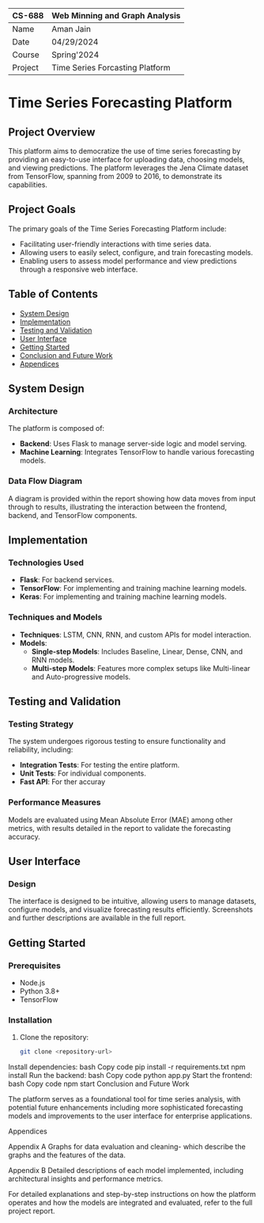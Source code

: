 | CS-688   | Web Minning and Graph Analysis       |
|----------|--------------------------------------|
| Name     | Aman Jain                            |
| Date     | 04/29/2024                           |
| Course   | Spring'2024                          |
| Project  | Time Series Forcasting Platform      |

# Time Series Forecasting Platform

## Project Overview
This platform aims to democratize the use of time series forecasting by providing an easy-to-use interface for uploading data, choosing models, and viewing predictions. The platform leverages the Jena Climate dataset from TensorFlow, spanning from 2009 to 2016, to demonstrate its capabilities.

## Project Goals
The primary goals of the Time Series Forecasting Platform include:
- Facilitating user-friendly interactions with time series data.
- Allowing users to easily select, configure, and train forecasting models.
- Enabling users to assess model performance and view predictions through a responsive web interface.

## Table of Contents
- [System Design](#system-design)
- [Implementation](#implementation)
- [Testing and Validation](#testing-and-validation)
- [User Interface](#user-interface)
- [Getting Started](#getting-started)
- [Conclusion and Future Work](#conclusion-and-future-work)
- [Appendices](#appendices)

## System Design
### Architecture
The platform is composed of:
- **Backend**: Uses Flask to manage server-side logic and model serving.
- **Machine Learning**: Integrates TensorFlow to handle various forecasting models.

### Data Flow Diagram
A diagram is provided within the report showing how data moves from input through to results, illustrating the interaction between the frontend, backend, and TensorFlow components.

## Implementation
### Technologies Used
- **Flask**: For backend services.
- **TensorFlow**: For implementing and training machine learning models.
- **Keras**: For implementing and training machine learning models.

### Techniques and Models
- **Techniques**: LSTM, CNN, RNN, and custom APIs for model interaction.
- **Models**:
  - **Single-step Models**: Includes Baseline, Linear, Dense, CNN, and RNN models.
  - **Multi-step Models**: Features more complex setups like Multi-linear and Auto-progressive models.

## Testing and Validation
### Testing Strategy
The system undergoes rigorous testing to ensure functionality and reliability, including:
- **Integration Tests**: For testing the entire platform.
- **Unit Tests**: For individual components.
- **Fast API**: For ther accuray
  
### Performance Measures
Models are evaluated using Mean Absolute Error (MAE) among other metrics, with results detailed in the report to validate the forecasting accuracy.

## User Interface
### Design
The interface is designed to be intuitive, allowing users to manage datasets, configure models, and visualize forecasting results efficiently. Screenshots and further descriptions are available in the full report.

## Getting Started
### Prerequisites
- Node.js
- Python 3.8+
- TensorFlow

### Installation
1. Clone the repository:
   ```bash
   git clone <repository-url>
Install dependencies:
bash
Copy code
pip install -r requirements.txt
npm install
Run the backend:
bash
Copy code
python app.py
Start the frontend:
bash
Copy code
npm start
Conclusion and Future Work

The platform serves as a foundational tool for time series analysis, with potential future enhancements including more sophisticated forecasting models and improvements to the user interface for enterprise applications.

Appendices

Appendix A
Graphs for data evaluation and cleaning- which describe the graphs and the features of the data.

Appendix B
Detailed descriptions of each model implemented, including architectural insights and performance metrics.

For detailed explanations and step-by-step instructions on how the platform operates and how the models are integrated and evaluated, refer to the full project report.
